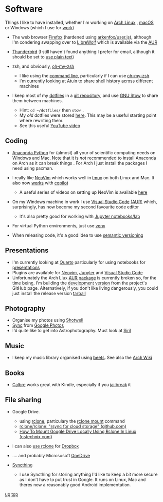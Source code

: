 # Software

Things I like to have installed, whether I'm working on [Arch Linux](../arch_linux/README.md) , [macOS](../macos/README.md) or Windows (which I use for [work](../work/README.md))

- The web browser [Firefox](https://wiki.archlinux.org/title/Firefox) (hardened using [arkenfox/user.js](https://github.com/arkenfox/user.js/)), although I'm condering swapping over to [LibreWolf](https://librewolf.net/) which is available via the [AUR](https://aur.archlinux.org/packages/librewolf)
- [Thunderbird](https://wiki.archlinux.org/title/Thunderbird) (I still haven't found anything I prefer for email, although it should be set to [use plain text](https://useplaintext.email/))

- zsh, and obviously, [oh-my-zsh](https://ohmyz.sh/)
  - I like using the [command line](./command_line.md), particularly if I can use [oh-my-zsh](https://github.com/ohmyzsh/wiki/blob/main/Cheatsheet.md)
  - I'm currently looking at [Atuin](https://meyer-laurent.com/atuin-the-magical-shell) to share shell history across different machines
- I keep most of my [dotfiles](https://github.com/webpro/awesome-dotfiles) in a [git repository](https://github.com/GrahamArden/dotfiles), and use [GNU Stow](https://www.gnu.org/software/stow/) to share them between machines.
  - Hint: `cd ~/dotfiles/` then `stow .`
  - My _old_ dotfiles were stored [here](https://bitbucket.org/trigfa/dotfiles/src/master/). This may be a useful starting point where rewriting them.
  - See this useful [YouTube video](https://www.youtube.com/watch?v=y6XCebnB9gs)

## Coding
- [Anaconda Python](https://www.anaconda.com/) for (almost) all your of scientific computing needs on Windows and Mac. Note that it is *not* recommended to install Anaconda on Arch as it can break things . For Arch I just install the packages I need using pacman.
- I really like [NeoVim](https://neovim.io/) which works well in [tmux](https://github.com/tmux/tmux/wiki) on both Linux and Mac. It also now [works](https://github.com/github/copilot.vim) with [copilot](https://github.com/features/copilot)
  - A useful series of videos on setting up NeoVim is available [here](https://www.youtube.com/watch?v=zHTeCSVAFNY)

- On my Windows machine in work I use [Visual Studio Code](https://code.visualstudio.com/) [(AUR)](https://aur.archlinux.org/packages/visual-studio-code-bin) which, surprisingly, has now become my second favourite code editor
  - It's also pretty good for working with [Jupyter](https://jupyter.org/)[ notebooks/lab](https://marketplace.visualstudio.com/items?itemName=ms-toolsai.jupyter)

- For virtual Python environments, just use [venv](../python/virtual_environments.md) 

- When releasing code, it's a good idea to use [semantic versioning](https://semver.org/)

## Presentations

- I'm currently looking at [Quarto](https://quarto.org) particularly for using notebooks for [presentations](https://quarto.org/docs/presentations/) 
- Plugins are available for [Neovim](https://quarto.org/docs/get-started/hello/neovim.html), [Jupyter](https://quarto.org/docs/get-started/hello/jupyter.html) and [Visual Studio Code](https://quarto.org/docs/get-started/hello/vscode.html)
- Unfortunately the Arch Liux [AUR package](https://aur.archlinux.org/packages/quarto-cli-bin) is currently broken so, for the time being, I'm building the [development version](https://github.com/quarto-dev/quarto-cli) from the project's GitHub page. Alternatively, if you don't like living dangerously, you could just install the release version [tarball](https://quarto.org/docs/download/tarball.html)

## Photography
- Organise my photos using [Shotwell](https://en.wikipedia.org/wiki/Shotwell_(software))
- [Sync](https://aur.archlinux.org/packages/gphotos-sync) from [Google Photos](https://photos.google.com/)
- I'd quite like to get into Astrophotography. Must look at [Siril](https://siril.org/)

## Music
- I keep my music library organised using [beets](https://beets.io/). See also the [Arch Wiki](https://wiki.archlinux.org/title/Beets)

## Books
- [Calbre](https://calibre-ebook.com/) works great with Kindle, especially if you [jailbreak](https://kindlemodding.org/) it

## File sharing
- Google Drive.
  - using [rclone](https://archlinux.org/packages/extra/x86_64/rclone/), particulary the [rclone mount](https://rclone.org/commands/rclone_mount/) command
  - [rclone/rclone: "rsync for cloud storage" (github.com)](https://github.com/rclone/rclone)
  - [How To Mount Google Drive Locally Using Rclone In Linux (ostechnix.com)](https://ostechnix.com/mount-google-drive-using-rclone-in-linux/)

- I can also [use rclone](https://rclone.org/dropbox/) for  [Dropbox](https://aur.archlinux.org/packages/dropbox)
- .... and probably Micrososoft [OneDrive](https://rclone.org/onedrive/)

- [Syncthing](https://docs.syncthing.net/intro/getting-started.html)
  - I use Syncthing for storing anything I'd like to keep a bit more secure as I don't have to put trust in Google. It runs on Linux, Mac and theres now a reasonably good Android implementation.

[up](README.md)
[top](../README.md)
